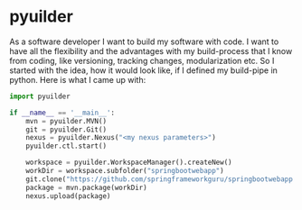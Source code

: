 # pyuilder
As a software developer I want to build my software with code. I want to have all the flexibility and the advantages with my build-process that I know from coding, like versioning, tracking changes, modularization etc. So I started with the idea, how it would look like, if I defined my build-pipe in python. Here is what I came up with:

```python
import pyuilder

if __name__ == '__main__':
	mvn = pyuilder.MVN()
	git = pyuilder.Git()
	nexus = pyuilder.Nexus("<my nexus parameters>")
	pyuilder.ctl.start()

	workspace = pyuilder.WorkspaceManager().createNew()
	workDir = workspace.subfolder("springbootwebapp")
	git.clone("https://github.com/springframeworkguru/springbootwebapp.git").to(workDir)
	package = mvn.package(workDir)
	nexus.upload(package)
```
